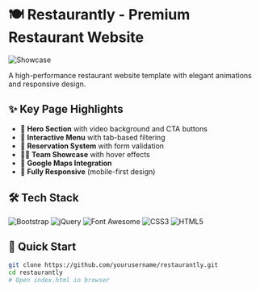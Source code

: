# 🍽️ Restaurantly - Premium Restaurant Website

![Showcase](https://bootstrapmade.com/content/demo/Restaurantly/assets/img/about.jpg)

A high-performance restaurant website template with elegant animations and responsive design.

## ✨ Key Page Highlights
- 🎥 **Hero Section** with video background and CTA buttons
- 🍣 **Interactive Menu** with tab-based filtering
- 📅 **Reservation System** with form validation
- 👨‍🍳 **Team Showcase** with hover effects
- 📍 **Google Maps Integration**
- 📱 **Fully Responsive** (mobile-first design)

## 🛠️ Tech Stack

![Bootstrap](https://img.shields.io/badge/bootstrap-4.6-%23563D7C?logo=bootstrap&style=flat)
![jQuery](https://img.shields.io/badge/jQuery-3.7-%230769AD?logo=jquery&style=flat)
![Font Awesome](https://img.shields.io/badge/Font_Awesome-6.7-%23338AF1?logo=fontawesome&style=flat)
![CSS3](https://img.shields.io/badge/CSS3-3-%231572B6?logo=css3&style=flat)
![HTML5](https://img.shields.io/badge/HTML5-5-%23E34F26?logo=html5&style=flat)


## 🚀 Quick Start
```bash
git clone https://github.com/yourusername/restaurantly.git
cd restaurantly
# Open index.html in browser